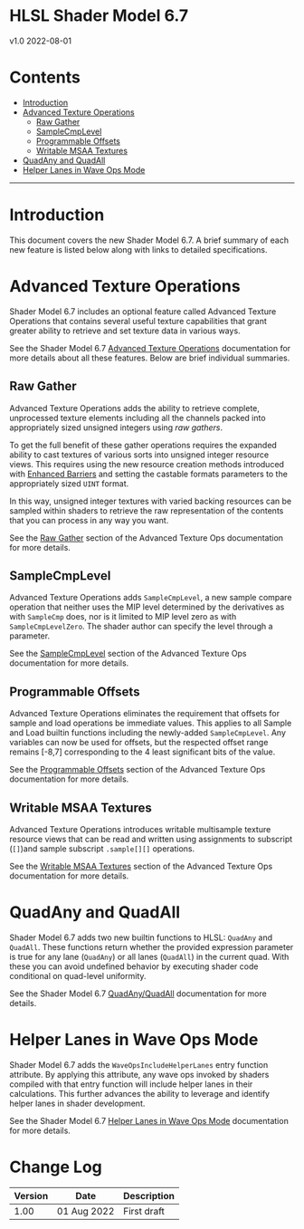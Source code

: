 # HLSL Shader Model 6.7

v1.0 2022-08-01

# Contents

- [Introduction](#introduction)
- [Advanced Texture Operations](#advanced-texture-operations)
  - [Raw Gather](#raw-gather)
  - [SampleCmpLevel](#samplecmplevel)
  - [Programmable Offsets](#programmable-offsets)
  - [Writable MSAA Textures](#writable-msaa-textures)
- [QuadAny and QuadAll](#quadany-and-quadall)
- [Helper Lanes in Wave Ops Mode](#helper-lanes-in-wave-ops-mode)

---

# Introduction

This document covers the new Shader Model 6.7.  A brief summary of each new feature
is listed below along with links to detailed specifications.

# Advanced Texture Operations

Shader Model 6.7 includes an optional feature called Advanced Texture Operations that contains several useful texture capabilities that grant greater ability to retrieve and set texture data in various ways.

See the Shader Model 6.7 [Advanced Texture Operations](HLSL_SM_6_7_Advanced_Texture_Ops.md) documentation for more details about all these features. Below are brief individual summaries.

## Raw Gather

Advanced Texture Operations adds the ability to retrieve complete, unprocessed texture elements including all the channels packed into appropriately sized unsigned integers using _raw gathers_.

To get the full benefit of these gather operations requires the expanded ability to cast textures of various sorts into unsigned integer resource views. This requires using the new resource creation methods introduced with [Enhanced Barriers](D3D12EnhancedBarriers.md#id3d12device10-createcommittedresource3) and setting the castable formats parameters to the appropriately sized `UINT` format.

In this way, unsigned integer textures with varied backing resources can be sampled within shaders to retrieve the raw representation of the contents that you can process in any way you want.

See the [Raw Gather](HLSL_SM_6_7_Advanced_Texture_Ops.md#raw-gather) section of the Advanced Texture Ops documentation for more details.

## SampleCmpLevel

Advanced Texture Operations adds `SampleCmpLevel`, a new sample compare operation that neither uses the MIP level determined by the derivatives as with `SampleCmp` does, nor is it limited to MIP level zero as with `SampleCmpLevelZero`. The shader author can specify the level through a parameter.

See the [SampleCmpLevel](HLSL_SM_6_7_Advanced_Texture_Ops.md#samplecmplevel) section of the Advanced Texture Ops documentation for more details.

## Programmable Offsets

Advanced Texture Operations eliminates the requirement that offsets for sample and load operations be immediate values. This applies to all Sample and Load builtin functions including the newly-added `SampleCmpLevel`. Any variables can now be used for offsets, but the respected offset range remains [-8,7] corresponding to the 4 least significant bits of the value.

See the [Programmable Offsets](HLSL_SM_6_7_Advanced_Texture_Ops.md#programmable-offsets) section of the Advanced Texture Ops documentation for more details.

## Writable MSAA Textures

Advanced Texture Operations introduces writable multisample texture resource views that can be read and written using assignments to subscript (`[]`)and sample subscript `.sample[][]` operations.

See the [Writable MSAA Textures](HLSL_SM_6_7_Advanced_Texture_Ops.md#writable-msaa-textures) section of the Advanced Texture Ops documentation for more details.

# QuadAny and QuadAll

Shader Model 6.7 adds two new builtin functions to HLSL: `QuadAny` and `QuadAll`. These functions return whether the provided expression parameter is true for any lane (`QuadAny`) or all lanes (`QuadAll`) in the current quad. With these you can avoid undefined behavior by executing shader code conditional on quad-level uniformity.

See the Shader Model 6.7 [QuadAny/QuadAll](HLSL_SM_6_7_QuadAny_QuadAll.md) documentation for more details.

# Helper Lanes in Wave Ops Mode

Shader Model 6.7 adds the `WaveOpsIncludeHelperLanes` entry function attribute. By applying this attribute, any wave ops invoked by shaders compiled with that entry function will include helper lanes in their calculations. This further advances the ability to leverage and identify helper lanes in shader development.

See the Shader Model 6.7 [Helper Lanes in Wave Ops Mode](HLSL_SM_6_7_Wave_Ops_Include_Helper_Lanes.md) documentation for more details.

# Change Log

Version|Date|Description
-|-|-
1.00|01 Aug 2022| First draft

